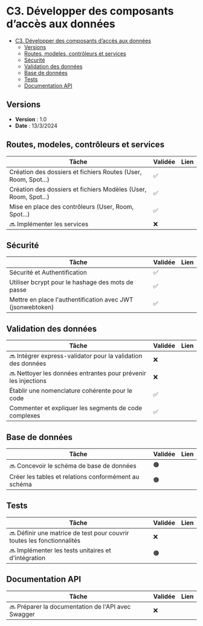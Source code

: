 # C3. Développer des composants d’accès aux données

- [C3. Développer des composants d’accès aux données](#c3-développer-des-composants-daccès-aux-données)
  - [Versions](#versions)
  - [Routes, modeles, contrôleurs et services](#routes-modeles-contrôleurs-et-services)
  - [Sécurité](#sécurité)
  - [Validation des données](#validation-des-données)
  - [Base de données](#base-de-données)
  - [Tests](#tests)
  - [Documentation API](#documentation-api)

## Versions

- **Version** : 1.0
- **Date** : 13/3/2024

## Routes, modeles, contrôleurs et services

| Tâche                                                           | Validée | Lien |
| --------------------------------------------------------------- | ------- | ---- |
| Création des dossiers et fichiers Routes (User, Room, Spot...)  | ✅      |      |
| Création des dossiers et fichiers Modèles (User, Room, Spot...) | ✅      |      |
| Mise en place des contrôleurs (User, Room, Spot...)             | ✅      |      |
| 🔜 Implémenter les services                                     | ❌      |      |

## Sécurité

| Tâche                                                      | Validée | Lien |
| ---------------------------------------------------------- | ------- | ---- |
| Sécurité et Authentification                               | ✅      |      |
| Utiliser bcrypt pour le hashage des mots de passe          | ✅      |      |
| Mettre en place l'authentification avec JWT (jsonwebtoken) | ✅      |      |

## Validation des données

| Tâche                                                          | Validée | Lien |
| -------------------------------------------------------------- | ------- | ---- |
| 🔜 Intégrer express-validator pour la validation des données   | ❌      |      |
| 🔜 Nettoyer les données entrantes pour prévenir les injections | ❌      |      |
| Établir une nomenclature cohérente pour le code                | ✅      |      |
| Commenter et expliquer les segments de code complexes          | ✅      |      |

## Base de données

| Tâche                                                | Validée | Lien |
| ---------------------------------------------------- | ------- | ---- |
| 🔜 Concevoir le schéma de base de données            | 🟠      |      |
| Créer les tables et relations conformément au schéma | 🟠      |      |

## Tests

| Tâche                                                                  | Validée | Lien |
| ---------------------------------------------------------------------- | ------- | ---- |
| 🔜 Définir une matrice de test pour couvrir toutes les fonctionnalités | ❌      |      |
| 🔜 Implémenter les tests unitaires et d'intégration                    | 🟠      |      |

## Documentation API

| Tâche                                              | Validée | Lien |
| -------------------------------------------------- | ------- | ---- |
| 🔜 Préparer la documentation de l'API avec Swagger | ❌      |      |
